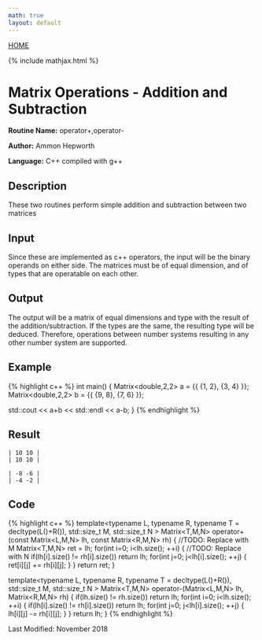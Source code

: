 ```yaml
---
math: true
layout: default
---
```

<a href="https://ammonhepworth.github.io/MATH4610/index">HOME</a>

{% include mathjax.html %}

#  Matrix Operations - Addition and Subtraction

**Routine Name:** operator+,operator-

**Author:** Ammon Hepworth

**Language:** C++ compiled with g++


## Description

These two routines perform simple addition and subtraction between two matrices

## Input

Since these are implemented as c++ operators, the input will be the binary operands on either side. The matrices must be of equal dimension, and of types that are operatable on each other.

## Output

The output will be a matrix of equal dimensions and type with the result of the addition/subtraction. If the types are the same, the resulting type will be deduced. Therefore, operations between number systems resulting in any other number system are supported.

## Example

{% highlight c++ %}
int main() 
{
  Matrix<double,2,2> a = {{ {1, 2},
                            {3, 4} }};
  Matrix<double,2,2> b = {{ {9, 8},
                            {7, 6} }};

  std::cout << a+b << std::endl << a-b;
}
{% endhighlight %}

## Result
```
| 10 10 |
| 10 10 |

| -8 -6 |
| -4 -2 |
```

## Code

{% highlight c++ %}
template<typename L, typename R, typename T = decltype(L()+R()), std::size_t M, std::size_t N >
Matrix<T,M,N> operator+(const Matrix<L,M,N> lh, const Matrix<R,M,N> rh)
{
	//TODO: Replace with M
  Matrix<T,M,N> ret = lh;
	for(int i=0; i<lh.size(); ++i)
	{
		//TODO: Replace with N
		if(lh[i].size() != rh[i].size()) return lh;
		for(int j=0; j<lh[i].size(); ++j)
		{
			ret[i][j] += rh[i][j];
		}
	}
	return ret;
}

template<typename L, typename R, typename T = decltype(L()+R()), std::size_t M, std::size_t N >
Matrix<T,M,N> operator-(Matrix<L,M,N> lh, Matrix<R,M,N> rh)
{
	if(lh.size() != rh.size()) return lh;
	for(int i=0; i<lh.size(); ++i)
	{
		if(lh[i].size() != rh[i].size()) return lh;
		for(int j=0; j<lh[i].size(); ++j)
		{
			lh[i][j] -= rh[i][j];
		}
	}
	return lh;
}
{% endhighlight %}

Last Modified: November 2018
